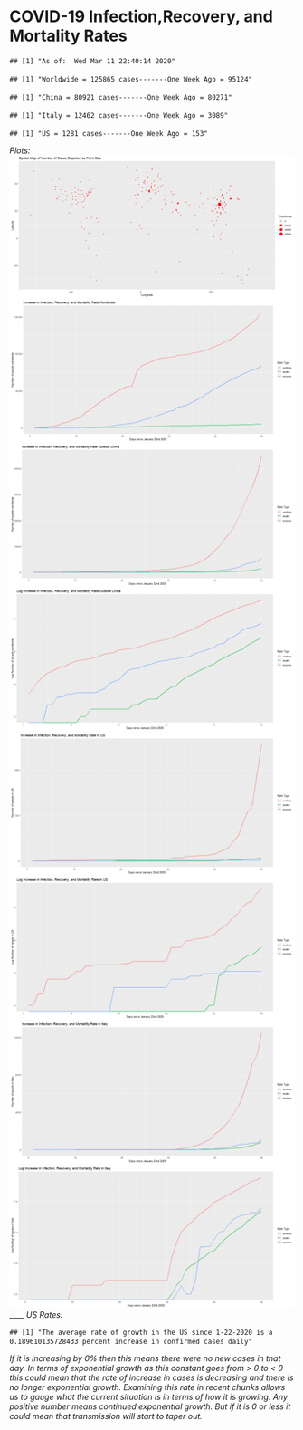 COVID-19 Infection,Recovery, and Mortality Rates
================

    ## [1] "As of:  Wed Mar 11 22:40:14 2020"

    ## [1] "Worldwide = 125865 cases-------One Week Ago = 95124"

    ## [1] "China = 80921 cases-------One Week Ago = 80271"

    ## [1] "Italy = 12462 cases-------One Week Ago = 3089"

    ## [1] "US = 1281 cases-------One Week Ago = 153"

*Plots:*
![](README_files/figure-gfm/unnamed-chunk-5-1.png)<!-- -->![](README_files/figure-gfm/unnamed-chunk-5-2.png)<!-- -->![](README_files/figure-gfm/unnamed-chunk-5-3.png)<!-- -->![](README_files/figure-gfm/unnamed-chunk-5-4.png)<!-- -->![](README_files/figure-gfm/unnamed-chunk-5-5.png)<!-- -->![](README_files/figure-gfm/unnamed-chunk-5-6.png)<!-- -->![](README_files/figure-gfm/unnamed-chunk-5-7.png)<!-- -->![](README_files/figure-gfm/unnamed-chunk-5-8.png)<!-- -->
\_\_\_\_ *US Rates:*

    ## [1] "The average rate of growth in the US since 1-22-2020 is a 0.189610135728433 percent increase in confirmed cases daily"

*If it is increasing by 0% then this means there were no new cases in
that day. In terms of exponential growth as this constant goes from \> 0
to \< 0 this could mean that the rate of increase in cases is decreasing
and there is no longer exponential growth. Examining this rate in recent
chunks allows us to gauge what the current situation is in terms of how
it is growing. Any positive number means continued exponential growth.
But if it is 0 or less it could mean that transmission will start to
taper out.*
